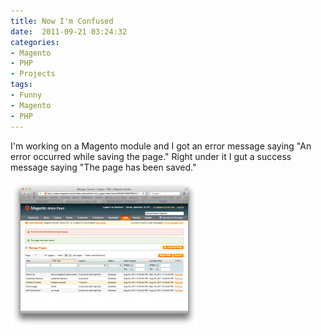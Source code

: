 ```yaml
---
title: Now I'm Confused
date:  2011-09-21 03:24:32
categories:
- Magento
- PHP
- Projects
tags:
- Funny
- Magento
- PHP
---
```


I'm working on a Magento module and I got an error message saying "An error occurred while saving the page." Right under it I gut a success message saying "The page has been saved."

<a href="/assets/images/posts/2011/09/fail_but_save.png" rel="shadowbox"><img class="alignnone size-medium wp-image-951" title="fail_but_save" src="/assets/images/posts/2011/09/fail_but_save-300x234.png" alt="" width="300" height="234" /></a>
